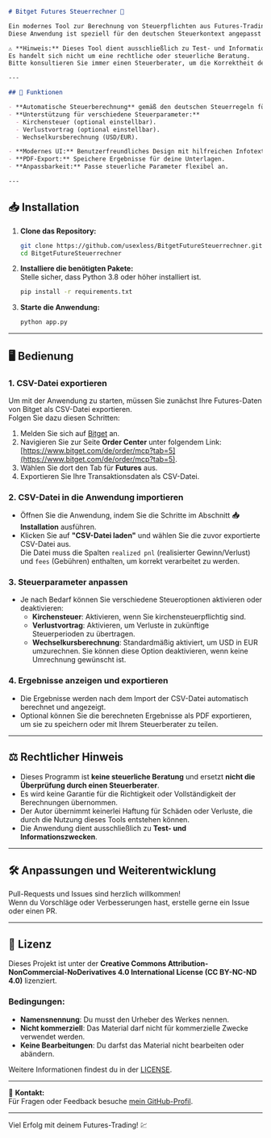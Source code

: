 
```markdown
# Bitget Futures Steuerrechner 🧮

Ein modernes Tool zur Berechnung von Steuerpflichten aus Futures-Trading-Daten.  
Diese Anwendung ist speziell für den deutschen Steuerkontext angepasst und bietet einfache Bedienung durch eine übersichtliche Benutzeroberfläche.

⚠️ **Hinweis:** Dieses Tool dient ausschließlich zu Test- und Informationszwecken.  
Es handelt sich nicht um eine rechtliche oder steuerliche Beratung.  
Bitte konsultieren Sie immer einen Steuerberater, um die Korrektheit der Ergebnisse zu gewährleisten. ⚠️

---

## 🚀 Funktionen

- **Automatische Steuerberechnung** gemäß den deutschen Steuerregeln für Futures-Trading.  
- **Unterstützung für verschiedene Steuerparameter:**
  - Kirchensteuer (optional einstellbar).  
  - Verlustvortrag (optional einstellbar).  
  - Wechselkursberechnung (USD/EUR).  

- **Modernes UI:** Benutzerfreundliches Design mit hilfreichen Infotexten zu jeder Funktion.  
- **PDF-Export:** Speichere Ergebnisse für deine Unterlagen.  
- **Anpassbarkeit:** Passe steuerliche Parameter flexibel an.

---
```
## 📥 Installation

1. **Clone das Repository:**
   ```bash
   git clone https://github.com/usexless/BitgetFutureSteuerrechner.git
   cd BitgetFutureSteuerrechner
   ```

2. **Installiere die benötigten Pakete:**  
   Stelle sicher, dass Python 3.8 oder höher installiert ist.
   ```bash
   pip install -r requirements.txt
   ```

3. **Starte die Anwendung:**  
   ```bash
   python app.py
   ```

---

## 🖥️ Bedienung

### 1. CSV-Datei exportieren
Um mit der Anwendung zu starten, müssen Sie zunächst Ihre Futures-Daten von Bitget als CSV-Datei exportieren.  
Folgen Sie dazu diesen Schritten:

1. Melden Sie sich auf [Bitget](https://www.bitget.com/de) an.  
2. Navigieren Sie zur Seite **Order Center** unter folgendem Link:  
   [https://www.bitget.com/de/order/mcp?tab=5](https://www.bitget.com/de/order/mcp?tab=5).  
3. Wählen Sie dort den Tab für **Futures** aus.  
4. Exportieren Sie Ihre Transaktionsdaten als CSV-Datei.

### 2. CSV-Datei in die Anwendung importieren
- Öffnen Sie die Anwendung, indem Sie die Schritte im Abschnitt **📥 Installation** ausführen.
- Klicken Sie auf **"CSV-Datei laden"** und wählen Sie die zuvor exportierte CSV-Datei aus.  
  Die Datei muss die Spalten `realized pnl` (realisierter Gewinn/Verlust) und `fees` (Gebühren) enthalten, um korrekt verarbeitet zu werden.

### 3. Steuerparameter anpassen
- Je nach Bedarf können Sie verschiedene Steueroptionen aktivieren oder deaktivieren:  
  - **Kirchensteuer**: Aktivieren, wenn Sie kirchensteuerpflichtig sind.  
  - **Verlustvortrag**: Aktivieren, um Verluste in zukünftige Steuerperioden zu übertragen.  
  - **Wechselkursberechnung**: Standardmäßig aktiviert, um USD in EUR umzurechnen. Sie können diese Option deaktivieren, wenn keine Umrechnung gewünscht ist.

### 4. Ergebnisse anzeigen und exportieren
- Die Ergebnisse werden nach dem Import der CSV-Datei automatisch berechnet und angezeigt.
- Optional können Sie die berechneten Ergebnisse als PDF exportieren, um sie zu speichern oder mit Ihrem Steuerberater zu teilen.

---

## ⚖️ Rechtlicher Hinweis

- Dieses Programm ist **keine steuerliche Beratung** und ersetzt **nicht die Überprüfung durch einen Steuerberater**.  
- Es wird keine Garantie für die Richtigkeit oder Vollständigkeit der Berechnungen übernommen.  
- Der Autor übernimmt keinerlei Haftung für Schäden oder Verluste, die durch die Nutzung dieses Tools entstehen können.  
- Die Anwendung dient ausschließlich zu **Test- und Informationszwecken**.

---

## 🛠️ Anpassungen und Weiterentwicklung

Pull-Requests und Issues sind herzlich willkommen!  
Wenn du Vorschläge oder Verbesserungen hast, erstelle gerne ein Issue oder einen PR.

---

## 📄 Lizenz

Dieses Projekt ist unter der **Creative Commons Attribution-NonCommercial-NoDerivatives 4.0 International License (CC BY-NC-ND 4.0)** lizenziert. 

### Bedingungen:
- **Namensnennung**: Du musst den Urheber des Werkes nennen.
- **Nicht kommerziell**: Das Material darf nicht für kommerzielle Zwecke verwendet werden.
- **Keine Bearbeitungen**: Du darfst das Material nicht bearbeiten oder abändern.

Weitere Informationen findest du in der [LICENSE](LICENSE).

---

📧 **Kontakt:**  
Für Fragen oder Feedback besuche [mein GitHub-Profil](https://github.com/usexless).

---

Viel Erfolg mit deinem Futures-Trading! 💹
